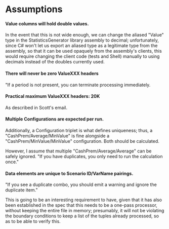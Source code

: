 # Assumptions

#### Value columns will hold double values.
In the event that this is not wide enough, we can change the aliased "Value"
type in the StatisticsGenerator library assembly to decimal; unfortunately,
since C# won't let us export an aliased type as a legitimate type from the
assembly, so that it can be used opaquely from the assembly's clients, this
would require changing the client code (tests and Shell) manually to using
decimals instead of the doubles currently used.

#### There will never be zero ValueXXX headers
"If a period is not present, you can terminate processing immediately.

#### Practical maximum ValueXXX headers: 20K
As described in Scott's email.

#### Multiple Configurations are expected per run.
Additionally, a Configuration triplet is what defines uniqueness; thus, a
"CashPrem/Average/MinValue" is fine alongside a "CashPrem/MinValue/MinValue"
configuration. Both should be calculated.

However, I assume that multiple "CashPrem/Average/Average" can be safely
ignored. "If you have duplicates, you only need to run the calculation once."

#### Data elements are unique to Scenario ID/VarName pairings.
"If you see a duplicate combo, you should emit a warning and ignore the duplicate
item."

This is going to be an interesting requirement to have, given that it has also
been established in the spec that this needs to be a one-pass processor, without
keeping the entire file in memory; presumably, it will not be violating the
boundary conditions to keep a list of the tuples already processed, so as to be
able to verify this.



